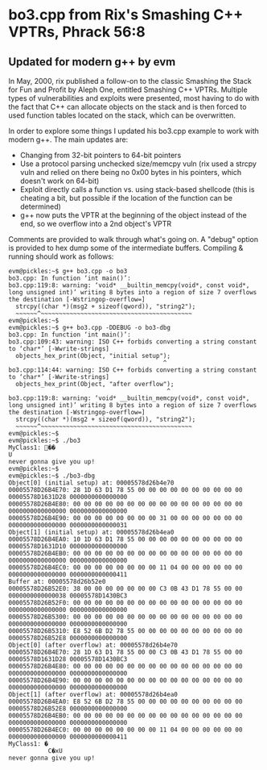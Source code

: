 # bo3.cpp from Rix's Smashing C++ VPTRs, Phrack 56:8
## Updated for modern g++ by evm

In May, 2000, rix published a follow-on to the classic Smashing the Stack for Fun and Profit by Aleph One, entitled Smashing C++ VPTRs.  Multiple types of vulnerabilities and exploits were presented, most having to do with the fact that C++ can allocate objects on the stack and is then forced to used function tables located on the stack, which can be overwritten.

In order to explore some things I updated his bo3.cpp example to work with modern g++.  The main updates are:

- Changing from 32-bit pointers to 64-bit pointers
- Use a protocol parsing unchecked size/memcpy vuln (rix used a strcpy vuln and relied on there being no 0x00 bytes in his pointers, which doesn't work on 64-bit)
- Exploit directly calls a function vs. using stack-based shellcode (this is cheating a bit, but possible if the location of the function can be determined)
- g++ now puts the VPTR at the beginning of the object instead of the end, so we overflow into a 2nd object's VPTR

Comments are provided to walk through what's going on.  A "debug" option is provided to hex dump some of the intermediate buffers.  Compiling & running should work as follows:

```
evm@pickles:~$ g++ bo3.cpp -o bo3
bo3.cpp: In function ‘int main()’:
bo3.cpp:119:8: warning: ‘void* __builtin_memcpy(void*, const void*, long unsigned int)’ writing 8 bytes into a region of size 7 overflows the destination [-Wstringop-overflow=]
  strcpy((char *)(msg2 + sizeof(qword)), "string2");
  ~~~~~~^~~~~~~~~~~~~~~~~~~~~~~~~~~~~~~~~~~~~~~~~~~
evm@pickles:~$
evm@pickles:~$ g++ bo3.cpp -DDEBUG -o bo3-dbg
bo3.cpp: In function ‘int main()’:
bo3.cpp:109:43: warning: ISO C++ forbids converting a string constant to ‘char*’ [-Wwrite-strings]
  objects_hex_print(Object, "initial setup");
                                           ^
bo3.cpp:114:44: warning: ISO C++ forbids converting a string constant to ‘char*’ [-Wwrite-strings]
  objects_hex_print(Object, "after overflow");
                                            ^
bo3.cpp:119:8: warning: ‘void* __builtin_memcpy(void*, const void*, long unsigned int)’ writing 8 bytes into a region of size 7 overflows the destination [-Wstringop-overflow=]
  strcpy((char *)(msg2 + sizeof(qword)), "string2");
  ~~~~~~^~~~~~~~~~~~~~~~~~~~~~~~~~~~~~~~~~~~~~~~~~~
evm@pickles:~$
evm@pickles:~$ ./bo3
MyClass1: ��
U
never gonna give you up!
evm@pickles:~$
evm@pickles:~$ ./bo3-dbg 
Object[0] (initial setup) at: 00005578d26b4e70
00005578D26B4E70: 28 1D 63 D1 78 55 00 00 00 00 00 00 00 00 00 00   00005578D1631D28 0000000000000000
00005578D26B4E80: 00 00 00 00 00 00 00 00 00 00 00 00 00 00 00 00   0000000000000000 0000000000000000
00005578D26B4E90: 00 00 00 00 00 00 00 00 31 00 00 00 00 00 00 00   0000000000000000 0000000000000031
Object[1] (initial setup) at: 00005578d26b4ea0
00005578D26B4EA0: 10 1D 63 D1 78 55 00 00 00 00 00 00 00 00 00 00   00005578D1631D10 0000000000000000
00005578D26B4EB0: 00 00 00 00 00 00 00 00 00 00 00 00 00 00 00 00   0000000000000000 0000000000000000
00005578D26B4EC0: 00 00 00 00 00 00 00 00 11 04 00 00 00 00 00 00   0000000000000000 0000000000000411
Buffer at: 00005578d26b52e0
00005578D26B52E0: 38 00 00 00 00 00 00 00 C3 0B 43 D1 78 55 00 00   0000000000000038 00005578D1430BC3
00005578D26B52F0: 00 00 00 00 00 00 00 00 00 00 00 00 00 00 00 00   0000000000000000 0000000000000000
00005578D26B5300: 00 00 00 00 00 00 00 00 00 00 00 00 00 00 00 00   0000000000000000 0000000000000000
00005578D26B5310: E8 52 6B D2 78 55 00 00 00 00 00 00 00 00 00 00   00005578D26B52E8 0000000000000000
Object[0] (after overflow) at: 00005578d26b4e70
00005578D26B4E70: 28 1D 63 D1 78 55 00 00 C3 0B 43 D1 78 55 00 00   00005578D1631D28 00005578D1430BC3
00005578D26B4E80: 00 00 00 00 00 00 00 00 00 00 00 00 00 00 00 00   0000000000000000 0000000000000000
00005578D26B4E90: 00 00 00 00 00 00 00 00 00 00 00 00 00 00 00 00   0000000000000000 0000000000000000
Object[1] (after overflow) at: 00005578d26b4ea0
00005578D26B4EA0: E8 52 6B D2 78 55 00 00 00 00 00 00 00 00 00 00   00005578D26B52E8 0000000000000000
00005578D26B4EB0: 00 00 00 00 00 00 00 00 00 00 00 00 00 00 00 00   0000000000000000 0000000000000000
00005578D26B4EC0: 00 00 00 00 00 00 00 00 11 04 00 00 00 00 00 00   0000000000000000 0000000000000411
MyClass1: �
           C�xU
never gonna give you up!
```
